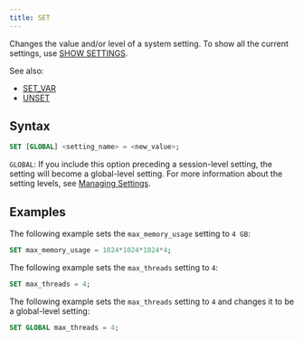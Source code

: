 ```yaml
---
title: SET
---
```


Changes the value and/or level of a system setting. To show all the current settings, use [SHOW SETTINGS](show-settings.md).

See also:
- [SET_VAR](set-var.md)
- [UNSET](unset.md)

## Syntax

```sql
SET [GLOBAL] <setting_name> = <new_value>;
```

`GLOBAL`: If you include this option preceding a session-level setting, the setting will become a global-level setting. For more information about the setting levels, see [Managing Settings](/sql/sql-reference/manage-settings).

## Examples

The following example sets the `max_memory_usage` setting to `4 GB`:

```sql
SET max_memory_usage = 1024*1024*1024*4;
```

The following example sets the `max_threads` setting to `4`:

```sql
SET max_threads = 4;
```

The following example sets the `max_threads` setting to `4` and changes it to be a global-level setting:

```sql
SET GLOBAL max_threads = 4;
```